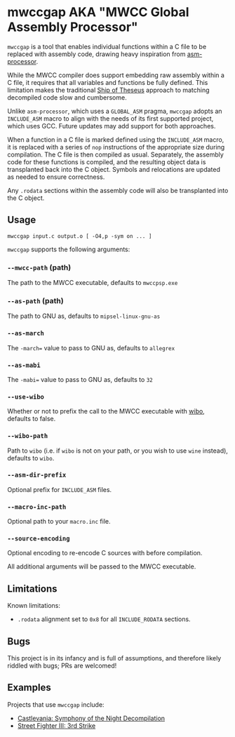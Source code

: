 # mwccgap AKA "MWCC Global Assembly Processor"

`mwccgap` is a tool that enables individual functions within a C file to be replaced with assembly code, drawing heavy inspiration from [asm-processor](https://github.com/simonlindholm/asm-processor).

While the MWCC compiler does support embedding raw assembly within a C file, it requires that all variables and functions be fully defined. This limitation makes the traditional [Ship of Theseus](https://en.wikipedia.org/wiki/Ship_of_Theseus) approach to matching decompiled code slow and cumbersome.

Unlike `asm-processor`, which uses a `GLOBAL_ASM` pragma, `mwccgap` adopts an `INCLUDE_ASM` macro to align with the needs of its first supported project, which uses GCC. Future updates may add support for both approaches.

When a function in a C file is marked defined using the `INCLUDE_ASM` macro, it is replaced with a series of `nop` instructions of the appropriate size during compilation. The C file is then compiled as usual. Separately, the assembly code for these functions is compiled, and the resulting object data is transplanted back into the C object. Symbols and relocations are updated as needed to ensure correctness.

Any `.rodata` sections within the assembly code will also be transplanted into the C object.

## Usage

```
mwccgap input.c output.o [ -O4,p -sym on ... ]
```

`mwccgap` supports the following arguments:

### `--mwcc-path` (path)
The path to the MWCC executable, defaults to `mwccpsp.exe`

### `--as-path` (path)
The path to GNU as, defaults to `mipsel-linux-gnu-as`

### `--as-march`
The `-march=` value to pass to GNU as, defaults to `allegrex`

### `--as-mabi`
The `-mabi=` value to pass to GNU as, defaults to `32`

### `--use-wibo`
Whether or not to prefix the call to the MWCC executable with [wibo](https://github.com/decompals/wibo), defaults to false.

### `--wibo-path`
Path to `wibo` (i.e. if `wibo` is not on your path, or you wish to use `wine` instead), defaults to `wibo`.

### `--asm-dir-prefix`
Optional prefix for `INCLUDE_ASM` files.

### `--macro-inc-path`
Optional path to your `macro.inc` file.

### `--source-encoding`
Optional encoding to re-encode C sources with before compilation.

All additional arguments will be passed to the MWCC executable.


## Limitations

Known limitations:

- `.rodata` alignment set to `0x8` for all `INCLUDE_RODATA` sections.


## Bugs

This project is in its infancy and is full of assumptions, and therefore likely riddled with bugs; PRs are welcomed!


## Examples

Projects that use `mwccgap` include:

- [Castlevania: Symphony of the Night Decompilation](https://github.com/Xeeynamo/sotn-decomp)
- [Street Fighter III: 3rd Strike](https://github.com/apstygo/sfiii-decomp)
